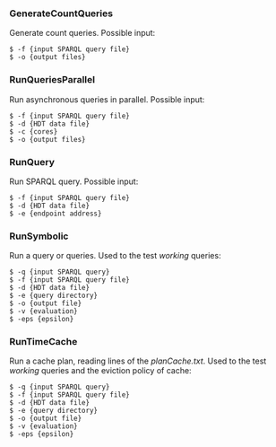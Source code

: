 ### GenerateCountQueries

Generate count queries. Possible input:

```
$ -f {input SPARQL query file}
$ -o {output files}
```

### RunQueriesParallel

Run asynchronous queries in parallel. Possible input:

```
$ -f {input SPARQL query file}
$ -d {HDT data file}
$ -c {cores}
$ -o {output files}
```

### RunQuery

Run SPARQL query. Possible input:

```
$ -f {input SPARQL query file}
$ -d {HDT data file}
$ -e {endpoint address}
```

### RunSymbolic

Run a query or queries. Used to the test _working_ queries:

```
$ -q {input SPARQL query}
$ -f {input SPARQL query file}
$ -d {HDT data file}
$ -e {query directory}
$ -o {output file}
$ -v {evaluation}
$ -eps {epsilon}
```

### RunTimeCache

Run a cache plan, reading lines of the _planCache.txt_. Used to the test _working_ queries and the eviction policy of
cache:

```
$ -q {input SPARQL query}
$ -f {input SPARQL query file}
$ -d {HDT data file}
$ -e {query directory}
$ -o {output file}
$ -v {evaluation}
$ -eps {epsilon}
```